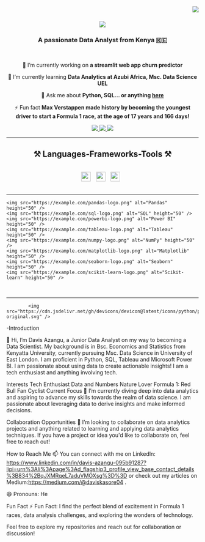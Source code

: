 
<img align="right" src="https://visitor-badge.laobi.icu/badge?page_id=Davis-Azangu-DataAnalyst.Davis-Azangu-DataAnalyst" />

<h1 align="center">
    <img src="https://readme-typing-svg.herokuapp.com/?font=Righteous&size=35&center=true&vCenter=true&width=500&height=70&duration=4000&lines=Hi+There!+👋;+I'm+Davis+Azangu!;" />
</h1>

<h3 align="center">A passionate Data Analyst from Kenya 🇰🇪</h3>

<br/>

<div align="center">


 🔭 I’m currently working on **a streamlit web app churn predictor**
 
 🌱 I’m currently learning **Data Analytics at Azubi Africa, Msc. Data Science UEL**

 💬 Ask me about **Python, SQL... or anything [here](https://github.com/Davis-Azangu-DataAnalyst/Davis-Azangu-DataAnalyst/issues)**

⚡ Fun fact **Max Verstappen made history by becoming the youngest driver to start a Formula 1 race, at the age of 17 years and 166 days!**

 </div>

 <div align="center"> 
  <a href="mailto:davis.kasore04@gmail.com">
    <img src="https://img.shields.io/badge/Gmail-333333?style=for-the-badge&logo=gmail&logoColor=red" />
  </a>
  <a href="https://linkedin.com/in/davis-azangu-095b91287/" target="_blank">
    <img src="https://img.shields.io/badge/LinkedIn-0077B5?style=for-the-badge&logo=linkedin&logoColor=white" target="_blank" />
  </a>
  <a href="https://github.com/Davis-Azangu-DataAnalyst" target="_blank">
     <img src="https://img.shields.io/badge/Portfolio-FF5722?style=for-the-badge&logo=todoist&logoColor=white" target="_blank" /> <!-- sqlite, safari, google-chrome are other good icon options -->
  </a>
</div>

<hr/>
 
<style>
    .icon {
        width: 100px;
        height: 100px;
        margin-right: 100px;
    }
</style>

<style>
    .icon {
        width: 25px;
        height: 25px;
        margin-right: 10px;
    }
</style>

<h2 align="center">⚒️ Languages-Frameworks-Tools ⚒️</h2>
<br/>
<div align="center">
    <img src="https://cdn.jsdelivr.net/gh/devicons/devicon@latest/icons/python/python-original.svg" class="icon" />
    <img src="https://cdn.jsdelivr.net/gh/devicons/devicon@latest/icons/pandas/pandas-original-wordmark.svg" class="icon" />
    <img src="https://cdn.jsdelivr.net/gh/devicons/devicon@latest/icons/mysql/mysql-original-wordmark.svg" class="icon" />
</div>

<br/>
<hr/>
             
    <img src="https://example.com/pandas-logo.png" alt="Pandas" height="50" />
    <img src="https://example.com/sql-logo.png" alt="SQL" height="50" />
    <img src="https://example.com/powerbi-logo.png" alt="Power BI" height="50" />
    <img src="https://example.com/tableau-logo.png" alt="Tableau" height="50" />
    <img src="https://example.com/numpy-logo.png" alt="NumPy" height="50" />
    <img src="https://example.com/matplotlib-logo.png" alt="Matplotlib" height="50" />
    <img src="https://example.com/seaborn-logo.png" alt="Seaborn" height="50" />
    <img src="https://example.com/scikit-learn-logo.png" alt="Scikit-learn" height="50" />
</div>

<br/>
<hr/>


            <img src="https://cdn.jsdelivr.net/gh/devicons/devicon@latest/icons/python/python-original.svg" />
          







-Introduction

👋 Hi, I’m Davis Azangu, a Junior Data Analyst on my way to becoming a Data Scientist. My background is in Bsc. Economics and Statistics from Kenyatta University, currently pursuing Msc. Data Science in University of East London. I am proficient in Python, SQL, Tableau and Microsoft Power BI. I am passionate about using data to create actionable insights! I am a tech enthusiast and anything involving tech. 

Interests
Tech Enthusiast
Data and Numbers
Nature Lover
Formula 1: Red Bull Fan
Cyclist
Current Focus
🌱 I’m currently diving deep into data analytics and aspiring to advance my skills towards the realm of data science. I am passionate about leveraging data to derive insights and make informed decisions.

Collaboration Opportunities
💞️ I’m looking to collaborate on data analytics projects and anything related to learning and applying data analytics techniques. If you have a project or idea you'd like to collaborate on, feel free to reach out!

How to Reach Me
📫 You can connect with me on LinkedIn: https://www.linkedin.com/in/davis-azangu-095b91287?lipi=urn%3Ali%3Apage%3Ad_flagship3_profile_view_base_contact_details%3B834%2BqJXMRqeL7aduVMOXsg%3D%3D or check out my articles on Medium:https://medium.com/@daviskasore04 .

😄 Pronouns: He

Fun Fact
⚡ Fun Fact: I find the perfect blend of excitement in Formula 1 races, data analysis challenges, and exploring the wonders of technology.

Feel free to explore my repositories and reach out for collaboration or discussion!

<!---
Davis-Azangu-DataAnalyst/Davis-Azangu-DataAnalyst is a ✨ special ✨ repository because its `README.md` (this file) appears on your GitHub profile.
You can click the Preview link to take a look at your changes.
--->
